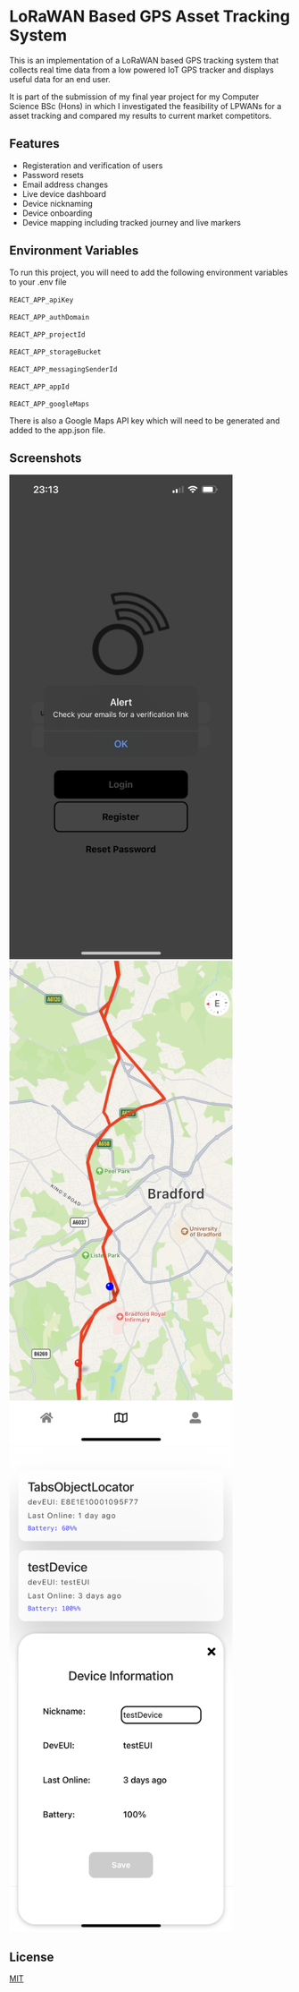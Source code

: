 
# LoRaWAN Based GPS Asset Tracking System

This is an implementation of a LoRaWAN based GPS tracking system that collects real time data from a low powered IoT GPS tracker and displays useful data for an end user.

It is part of the submission of my final year project for my Computer Science BSc (Hons) in which I investigated the feasibility of LPWANs for a asset tracking and compared my results to current market competitors. 
## Features

- Registeration and verification of users
- Password resets
- Email address changes
- Live device dashboard
- Device nicknaming
- Device onboarding
- Device mapping including tracked journey and live markers


## Environment Variables

To run this project, you will need to add the following environment variables to your .env file

`REACT_APP_apiKey`

`REACT_APP_authDomain`

`REACT_APP_projectId`

`REACT_APP_storageBucket`

`REACT_APP_messagingSenderId`

`REACT_APP_appId`

`REACT_APP_googleMaps`

There is also a Google Maps API key which will need to be generated and added to the app.json file.

## Screenshots

<img src="./screenshots/login.PNG" width="400">

<img src="./screenshots/map.PNG" width="400">

<img src="./screenshots/dashboard.PNG" width="400">

## License

[MIT](https://choosealicense.com/licenses/mit/)
